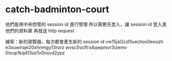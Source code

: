 # catch-badminton-court

他們是用中央控管的 session id 進行管理
所以需要先登入，讓 session id 登入進他們的資料庫
再發送 http request

線索：新的瀏覽器，每次都會產生新的 session id
vw15jsl2cd1luechox0eouzh
e3xuwiraje20xhnmgy13rorz
wvsc5vclfrx4qwpmvr3izemv
0txup1kqd13uc1v0nxvd2ypz
